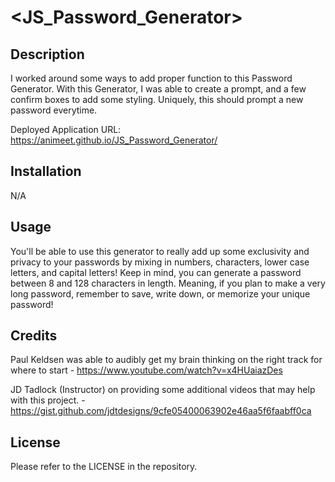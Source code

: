 # <JS_Password_Generator>

## Description

I worked around some ways to add proper function to this Password Generator.
With this Generator, I was able to create a prompt, and a few confirm boxes to add some styling.
Uniquely, this should prompt a new password everytime.


Deployed Application URL: https://animeet.github.io/JS_Password_Generator/

## Installation

N/A

## Usage

You'll be able to use this generator to really add up some exclusivity and privacy to your passwords by mixing in numbers, characters, lower case letters, and capital letters!
Keep in mind, you can generate a password between 8 and 128 characters in length. Meaning, if you plan to make a very long password, remember to save, write down, or memorize your unique password!

## Credits

Paul Keldsen was able to audibly get my brain thinking on the right track for where to start - https://www.youtube.com/watch?v=x4HUaiazDes

JD Tadlock (Instructor) on providing some additional videos that may help with this project. - https://gist.github.com/jdtdesigns/9cfe05400063902e46aa5f6faabff0ca

## License

Please refer to the LICENSE in the repository.